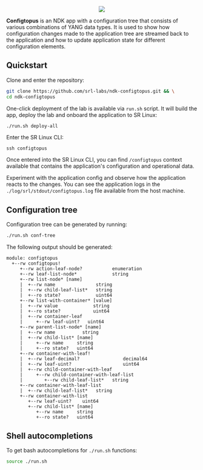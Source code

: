 <p align=center><a href="#"><img src=https://gitlab.com/rdodin/pics/-/wikis/uploads/5f77e2237d36f608d7ba810e79a324af/configtopus-L.webp?sanitize=true/></a></p>

**Configtopus** is an NDK app with a configuration tree that consists of various combinations of YANG data types. It is used to show how configuration changes made to the application tree are streamed back to the application and how to update application state for different configuration elements.

## Quickstart

Clone and enter the repository:

```bash
git clone https://github.com/srl-labs/ndk-configtopus.git && \
cd ndk-configtopus
```

One-click deployment of the lab is available via `run.sh` script. It will build the app, deploy the lab and onboard the application to SR Linux:

```bash
./run.sh deploy-all
```

Enter the SR Linux CLI:

```
ssh configtopus
```

Once entered into the SR Linux CLI, you can find `/configtopus` context available that contains the application's configuration and operational data.

Experiment with the application config and observe how the application reacts to the changes. You can see the application logs in the `./log/srl/stdout/configtopus.log` file available from the host machine.

## Configuration tree

Configuration tree can be generated by running:

```bash
./run.sh conf-tree
```

The following output should be generated:

```
module: configtopus
  +--rw configtopus!
     +--rw action-leaf-node?           enumeration
     +--rw leaf-list-node*             string
     +--rw list-node* [name]
     |  +--rw name               string
     |  +--rw child-leaf-list*   string
     |  +--ro state?             uint64
     +--rw list-with-container* [value]
     |  +--rw value             string
     |  +--ro state?            uint64
     |  +--rw container-leaf
     |     +--rw leaf-uint?   uint64
     +--rw parent-list-node* [name]
     |  +--rw name          string
     |  +--rw child-list* [name]
     |     +--rw name     string
     |     +--ro state?   uint64
     +--rw container-with-leaf!
     |  +--rw leaf-decimal?                decimal64
     |  +--rw leaf-uint?                   uint64
     |  +--rw child-container-with-leaf
     |     +--rw child-container-with-leaf-list
     |        +--rw child-leaf-list*   string
     +--rw container-with-leaf-list
     |  +--rw child-leaf-list*   string
     +--rw container-with-list
        +--rw leaf-uint?    uint64
        +--rw child-list* [name]
           +--rw name     string
           +--ro state?   uint64
```

## Shell autocompletions

To get bash autocompletions for `./run.sh` functions:

```bash
source ./run.sh
```
